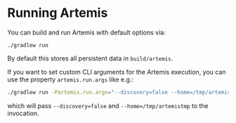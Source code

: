 # Running Artemis

You can build and run Artemis with default options via:

```
./gradlew run
```

By default this stores all persistent data in `build/artemis`.

If you want to set custom CLI arguments for the Artemis execution, you can use the property `artemis.run.args` like e.g.:

```sh
./gradlew run -Partemis.run.args="--discovery=false --home=/tmp/artemistmp"
```

which will pass `--discovery=false` and `--home=/tmp/artemistmp` to the invocation.